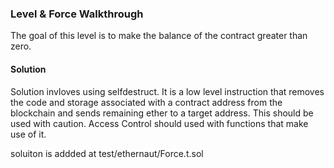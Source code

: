 ### Level & Force Walkthrough

The goal of this level is to make the balance of the contract greater than zero.

#### Solution

Solution invloves using selfdestruct. It is a low level instruction that removes the code and storage associated with a contract address from the blockchain and sends remaining ether to a target address. This should be used with caution. Access Control should used with functions that make use of it.

soluiton is addded at test/ethernaut/Force.t.sol
